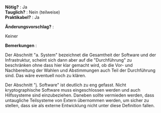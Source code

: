 **Nötig?** : Ja </br>
**Tauglich?** : Nein (teilweise) </br>
**Praktikabel?** : Ja </br>

**Änderungsvorschlag?** :

Keiner

**Bemerkungen** :

Der Abschnitt "a. System" bezeichnet die Gesamtheit der Software und der Infrastruktur, scheint sich dann aber auf die "Durchführung" zu beschränken ohne dass hier klar gemacht wird, ob die Vor- und Nachbereitung der Wahlen und Abstimmungen auch Teil der Durchführung sind. Das wäre eventuell noch zu klären.

Der Abschnitt "j. Software" ist deutlich zu eng gefasst. Nicht kryptographische Software muss eingeschlossen werden und auch Hilfssysteme sind einzubeziehen. Daneben sollte vermieden werden, dass untaugliche Teilsysteme von Extern übernommen werden, um sicher zu stellen, dass sie als externe Entwicklung nicht unter diese Definition fallen.

